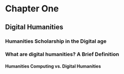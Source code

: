 # Chapter One
## Digital Humanities

### Humanities Scholarship in the Digital age


### What are digital humanities? A Brief Definition

#### Humanities Computing vs. Digital Humanities

